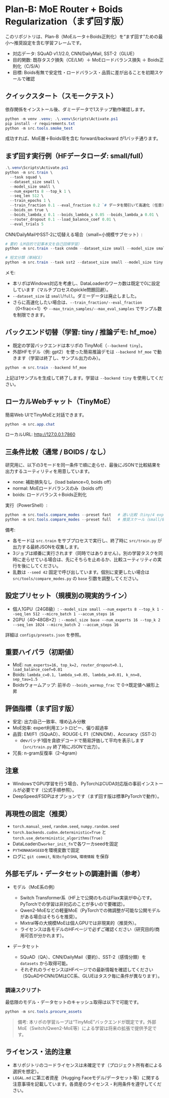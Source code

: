 # Plan-B: MoE Router + Boids Regularization（まず回す版）

このリポジトリは、Plan-B（MoEルータ＋Boids正則化）を“まず回す”ための最小〜推奨設定を含む学習フレームです。

- 対応データ: SQuAD v1.1/2.0, CNN/DailyMail, SST-2（GLUE）
- 目的関数: 既存タスク損失（CE/LM）＋ MoEロードバランス損失 ＋ Boids正則化（C/S/A）
- 目標: Boids有無で安定性・ロードバランス・品質に差が出ることを初期スケールで確認

## クイックスタート（スモークテスト）

依存関係をインストール後、ダミーデータで1ステップ動作確認します。

```powershell
python -m venv .venv; .\.venv\Scripts\Activate.ps1
pip install -r requirements.txt
python -m src.tools.smoke_test
```

成功すれば、MoE層＋Boids項を含む forward/backward が1バッチ通ります。

## まず回す実行例（HFデータローダ: small/full）

```powershell
.\.venv\Scripts\Activate.ps1
python -m src.train \
  --task squad \
  --dataset_size small \
  --model_size small \
  --num_experts 8 --top_k 1 \
  --seq_len 512 \
  --train_epochs 1 \
  --train_fraction 0.1 --eval_fraction 0.2 `# データを間引いて高速化 (任意)` \
  --boids_on true \
  --boids_lambda_c 0.1 --boids_lambda_s 0.05 --boids_lambda_a 0.01 \
  --router_dropout 0.1 --load_balance_coef 0.01 \
  --eval_trials 5
```

CNN/DailyMailやSST-2に切替える場合（small=小規模サブセット）:

```powershell
# 要約（LM目的で記事本文を自己回帰学習）
python -m src.train --task cnndm --dataset_size small --model_size small --seq_len 1024 --train_epochs 1 --boids_on true

# 短文分類（単純CE）
python -m src.train --task sst2 --dataset_size small --model_size tiny --seq_len 256 --train_epochs 1 --boids_on true
```

メモ:

- 本リポはWindows対応を考慮し、DataLoaderのワーカ数は既定で0に設定しています（マルチプロセスのpickle問題回避）。
- `--dataset_size` は `small`/`full`。ダミーデータは廃止しました。
- さらに高速化したい場合は、`--train_fraction/--eval_fraction`（0<frac<=1）や `--max_train_samples/--max_eval_samples` でサンプル数を制限できます。

## バックエンド切替（学習: tiny / 推論デモ: hf_moe）

- 既定の学習バックエンドは本リポの TinyMoE（`--backend tiny`）。
- 外部HFモデル（例: gpt2）を使った簡易推論デモは `--backend hf_moe` で動きます（学習は終了し、サンプル出力のみ）。

```powershell
python -m src.train --backend hf_moe
```

上記は1サンプルを生成して終了します。学習は `--backend tiny` を使用してください。

## ローカルWebチャット（TinyMoE）

簡易Web UIでTinyMoEと対話できます。

```powershell
python -m src.app.chat
```

ローカルURL: <http://127.0.0.1:7860>

## 三条件比較（通常 / BOIDS / なし）

研究用に、以下の3モードを同一条件で順に走らせ、最後にJSONで比較結果を出力するユーティリティを用意しています。

- none: 補助損失なし（load balance=0, boids off）
- normal: MoEロードバランスのみ（boids off）
- boids: ロードバランス＋Boids正則化

実行（PowerShell）:

```powershell
python -m src.tools.compare_modes --preset fast   # 速い比較（tiny/4 experts/seq 128, 1 epoch）
python -m src.tools.compare_modes --preset full   # 推奨スケール（small/8 experts/seq 512, 1 epoch）
```

備考:

- 各モードは `src.train` をサブプロセスで実行し、終了時に `src/train.py` が出力する最終JSONを収集します。
- 3ジョブは順番に実行されます（同時ではありません）。別の学習タスクを同時に走らせている場合は、先にそちらを止めるか、比較ユーティリティの実行を後にしてください。
- 乱数は `--seed 42` 固定で呼び出しています。個別に変更したい場合は `src/tools/compare_modes.py` の `base` 引数を調整してください。

## 設定プリセット（規模別の現実的ライン）

- 個人1GPU（24GB級）: `--model_size small --num_experts 8 --top_k 1 --seq_len 512 --micro_batch 1 --accum_steps 16`
- 2GPU（40–48GB×2）: `--model_size base --num_experts 16 --top_k 2 --seq_len 1024 --micro_batch 2 --accum_steps 16`

詳細は `configs/presets.json` を参照。

## 重要ハイパラ（初期値）

- MoE: `num_experts=16, top_k=2, router_dropout=0.1, load_balance_coef=0.01`
- Boids: `lambda_c=0.1, lambda_s=0.05, lambda_a=0.01, k_nn=8, sep_tau=1.5`
- Boidsウォームアップ: 前半の `--boids_warmup_frac` で 0→既定値へ線形上昇

## 評価指標（まず回す版）

- 安定: 出力自己一致率、埋め込み分散
- MoE効率: expert利用エントロピー、偏り超過率
- 品質: EM/F1（SQuAD）、ROUGE-L F1（CNN/DM）、Accuracy（SST-2）
  - devバッチ1個を貪欲デコードで簡易評価して平均を表示します（`src/train.py` 終了時にJSONで出力）。
- 冗長: n-gram反復率（2–4gram）

## 注意

- WindowsでGPU学習を行う場合、PyTorchはCUDA対応版の事前インストールが必要です（公式手順参照）。
- DeepSpeed/FSDPはオプションです（まず回す版は標準PyTorchで動作）。

## 再現性の固定（推奨）

- `torch.manual_seed`, `random.seed`, `numpy.random.seed`
- `torch.backends.cudnn.deterministic=True` と `torch.use_deterministic_algorithms(True)`
- DataLoaderの`worker_init_fn`で各ワーカseedを固定
- `PYTHONHASHSEED`を環境変数で固定
- ログに `git commit`, `有効cfgのSHA`, `環境情報` を保存

## 外部モデル・データセットの調達計画（参考）

- モデル（MoE系の例）
  - Switch Transformer系（HF上で公開のものはFlax実装が中心です。PyTorchでの学習は非対応のことが多いので要確認）。
  - Qwen2-MoEなどの軽量MoE（PyTorchでの微調整が可能な公開モデルがある場合はそちらを推奨）。
  - Mixtral等の大規模MoEは個人GPUでは非現実的（推奨外）。
  - ライセンスは各モデルのHFページで必ずご確認ください（研究目的/商用可否が分かれます）。

- データセット
  - SQuAD（QA）、CNN/DailyMail（要約）、SST-2（感情分類）を `datasets` から取得可能。
  - それぞれのライセンスはHFページでの最新情報を確認してください（SQuADやCNN/DMはCC系、GLUEはタスク毎に条件が異なります）。

### 調達スクリプト

最低限のモデル・データセットのキャッシュ取得は以下で可能です。

```powershell
python -m src.tools.procure_assets
```

> 備考: 本リポの学習ループは“TinyMoE”バックエンドが既定です。外部MoE（Switch/Qwen2-MoE等）による学習は将来の拡張で提供予定です。

## ライセンス・法的注意

- 本リポジトリのコードライセンスは未確定です（プロジェクト所有者による選択を想定）。
- `LEGAL.md` に第三者資産（Hugging Faceモデル/データセット等）に関する注意事項を記載しています。各資産のライセンス・利用条件を遵守してください。

